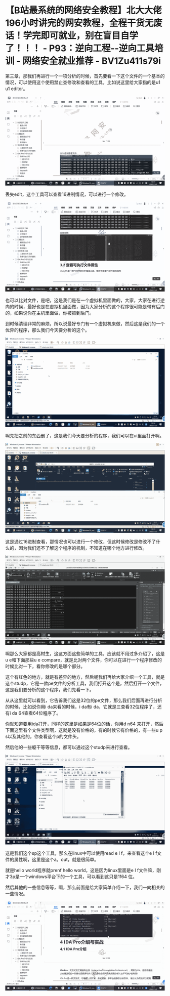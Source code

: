 # 【B站最系统的网络安全教程】北大大佬196小时讲完的网安教程，全程干货无废话！学完即可就业，别在盲目自学了！！！ - P93：逆向工程--逆向工具培训 - 网络安全就业推荐 - BV1Zu411s79i

第三章，那我们再进行一个一项分析的时候，首先要看一下这个文件的一个基本的情况，可以使用这个使用禁止查修改和查看的工具，比如说这里给大家指的是u1 u1 editor。



![](img/3025152c81530b29dbaffc9c878ee713_1.png)

丢失edit，这个工具可以查看16进制情况，可以进行一个修改。

![](img/3025152c81530b29dbaffc9c878ee713_3.png)

也可以比对文件，是吧，这是我们是在一个虚拟机里面做的，大家，大家在进行逆向的时候，最好也是在虚拟机里面做，因为大家分析的这个程序很可能是带有后门的，如果说你在主机里面做，你被抓到后门。

到时候清理非常的麻烦，所以说最好专门有一个虚拟机来做，然后这是我们的一个优异的程序，那么我们今天要分析的这个。



![](img/3025152c81530b29dbaffc9c878ee713_5.png)

啊先把之前的东西删了，这是我们今天要分析的程序，我们可以在ui里面打开啊。

![](img/3025152c81530b29dbaffc9c878ee713_7.png)

这是通过16进制查看，那情况也可以进行一个修改，但这时候修改是修改不了什么的，因为我们还不了解这个程序的机制，不知道在哪个地方进行修改。



![](img/3025152c81530b29dbaffc9c878ee713_9.png)

啊那么大家都是高材生，这这方面这些简单的工具，应该就不用过多介绍了，这是u e和下面那些u e compare，就是比对两个文件，你可以在进行一个程序修改的时候比对一下，看你修改的是哪个部分。

这个有红色的地方，就是有差异的地方，然后呢我们再给大家介绍一个工具，就是这个studp，它是一款pe文件的分析工具，我们打开这个是，然后打开一个文件，这是我们要分析的这个程序，我们先看一下。

从从这里就可以看到，它告诉我们这是32位的pe文件，那么我们后面再进行分析的时候，比如说你用i da来看的时候，i da有i da，它就是三查看32位程序了，还有i da 64查看64位程序了。

你就知道要用ida打开，同样的这里是如果是64位的话，你用d n64 来打开，然后下面这里有个文件类型啊，这就是没有价格的，有的时候它有价格的，有一些u p s以及其他的，你查看这个p的文件头。

然后他的一些躯干等等信息，都可以通过这个studp来进行查看。

![](img/3025152c81530b29dbaffc9c878ee713_11.png)

这是我们这个sp这个工具，那么在linux中可以使用read e l f，来查看这个e l f文件的属性啊，这里是这个a。out，就是很简单。

就是hello world程序就prenf hello world，这是因为linux里面是e l f文件嘛，刚才3p是一个windows平台下的一个工具，可以看到这只是1f64 位。

然后其他的一些信息等等，啊，那么前面是给大家简单介绍一下，我们一向相关的一些情况。

![](img/3025152c81530b29dbaffc9c878ee713_13.png)